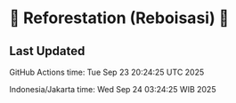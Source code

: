 
# 🌳 Reforestation (Reboisasi) 🌲

## Last Updated

GitHub Actions time: Tue Sep 23 20:24:25 UTC 2025

Indonesia/Jakarta time: Wed Sep 24 03:24:25 WIB 2025
